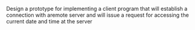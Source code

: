 Design a prototype for implementing a client program that will establish a connection with aremote server and will issue a request for accessing the current date and time at the server
